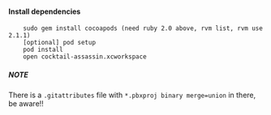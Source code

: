 #### Install dependencies
	
		sudo gem install cocoapods (need ruby 2.0 above, rvm list, rvm use 2.1.1)
		[optional] pod setup
		pod install
		open cocktail-assassin.xcworkspace
		
		
##### NOTE
There is a `.gitattributes` file with `*.pbxproj binary merge=union` in there, be aware!!